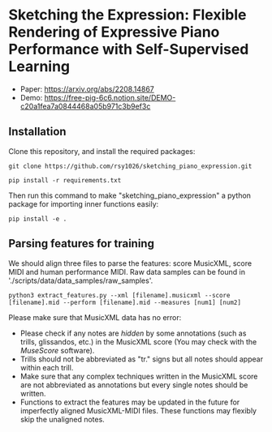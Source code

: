 # Sketching the Expression: Flexible Rendering of Expressive Piano Performance with Self-Supervised Learning
* Paper: https://arxiv.org/abs/2208.14867
* Demo: https://free-pig-6c6.notion.site/DEMO-c20a1fea7a0844468a05b971c3b9ef3c


## Installation

Clone this repository, and install the required packages: 

```
git clone https://github.com/rsy1026/sketching_piano_expression.git
```

```
pip install -r requirements.txt
```

Then run this command to make "sketching_piano_expression" a python package for importing inner functions easily:

```
pip install -e .
```

## Parsing features for training
We should align three files to parse the features: score MusicXML, score MIDI and human performance MIDI. Raw data samples can be found in './scripts/data/data_samples/raw_samples'.

```
python3 extract_features.py --xml [filename].musicxml --score [filename].mid --perform [filename].mid --measures [num1] [num2]
```

Please make sure that MusicXML data has no error: 
* Please check if any notes are *hidden* by some annotations (such as trills, glissandos, etc.) in the MusicXML score (You may check with the *MuseScore* software).
* Trills should not be abbreviated as "tr." signs but all notes should appear within each trill.
* Make sure that any complex techniques written in the MusicXML score are not abbreviated as annotations but every single notes should be written.
* Functions to extract the features may be updated in the future for imperfectly aligned MusicXML-MIDI files. These functions may flexibly skip the unaligned notes.